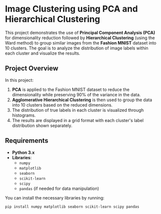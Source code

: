 # Image Clustering using PCA and Hierarchical Clustering

This project demonstrates the use of **Principal Component Analysis (PCA)** for dimensionality reduction followed by **Hierarchical Clustering** (using the Ward method) to group similar images from the **Fashion MNIST** dataset into 10 clusters. The goal is to analyze the distribution of image labels within each cluster and visualize the results.

## Project Overview

In this project:
1. **PCA** is applied to the Fashion MNIST dataset to reduce the dimensionality while preserving 90% of the variance in the data.
2. **Agglomerative Hierarchical Clustering** is then used to group the data into 10 clusters based on the reduced dimensions.
3. The distribution of true labels in each cluster is visualized through histograms.
4. The results are displayed in a grid format with each cluster's label distribution shown separately.

## Requirements

- **Python 3.x**
- **Libraries**:
  - `numpy`
  - `matplotlib`
  - `seaborn`
  - `scikit-learn`
  - `scipy`
  - `pandas` (if needed for data manipulation)

You can install the necessary libraries by running:

```bash
pip install numpy matplotlib seaborn scikit-learn scipy pandas
